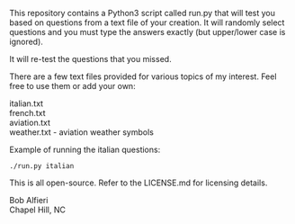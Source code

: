 This repository contains a Python3 script called run.py that will test you based on questions from a text file of your creation. It will randomly select questions and you must type the answers exactly (but upper/lower case is ignored). 

It will re-test the questions that you missed.

There are a few text files provided for various topics of my interest. Feel free to use them or add your own:

italian.txt<br>
french.txt<br>
aviation.txt<br>
weather.txt - aviation weather symbols<br>

Example of running the italian questions:

    ./run.py italian

This is all open-source.  Refer to the LICENSE.md for licensing details.  

Bob Alfieri<br>
Chapel Hill, NC
